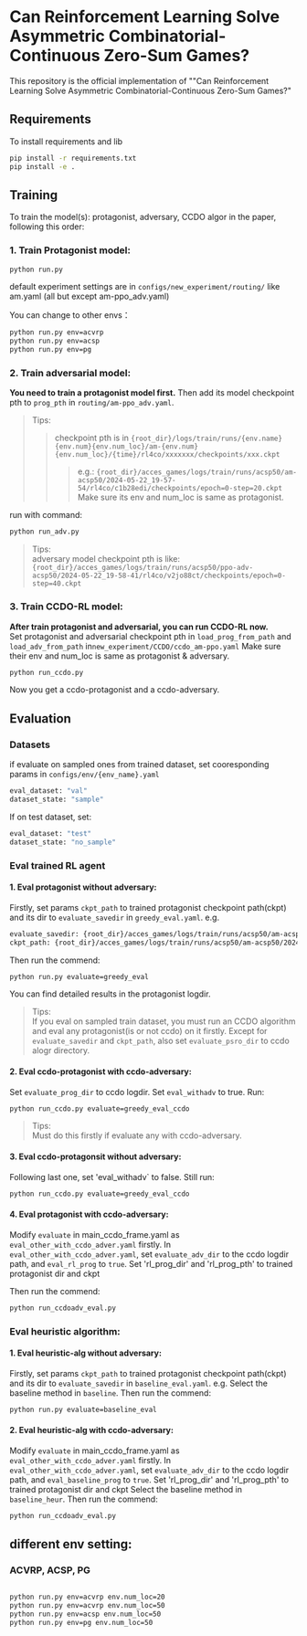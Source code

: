 # Can Reinforcement Learning Solve Asymmetric Combinatorial-Continuous Zero-Sum Games?
This repository is the official implementation of ""Can Reinforcement Learning Solve Asymmetric Combinatorial-Continuous Zero-Sum Games?"
## Requirements
To install requirements and lib
```bash
pip install -r requirements.txt
pip install -e . 
```
     

## Training
To train the model(s): protagonist, adversary, CCDO algor in the paper, following this order:
### 1. Train Protagonist model:
```bash
python run.py
```
default experiment settings are in `configs/new_experiment/routing/` like am.yaml (all but except am-ppo_adv.yaml)

You can change to other envs：
```bash
python run.py env=acvrp
python run.py env=acsp
python run.py env=pg
```
   
### 2. Train adversarial model:

**You need to train a protagonist model first.** Then add its model checkpoint pth to `prog_pth`  in `routing/am-ppo_adv.yaml`. 
> Tips:  
>> checkpoint pth is in `{root_dir}/logs/train/runs/{env.name}{env.num}{env.num_loc}/am-{env.num}{env.num_loc}/{time}/rl4co/xxxxxxx/checkpoints/xxx.ckpt`  
>>> e.g.: `{root_dir}/acces_games/logs/train/runs/acsp50/am-acsp50/2024-05-22_19-57-54/rl4co/c1b28edi/checkpoints/epoch=0-step=20.ckpt`
Make sure its env and num_loc is same as protagonist.

run with command:
```bash
python run_adv.py
```
> Tips:  
> adversary model checkpoint pth is like:
>  `{root_dir}/acces_games/logs/train/runs/acsp50/ppo-adv-acsp50/2024-05-22_19-58-41/rl4co/v2jo88ct/checkpoints/epoch=0-step=40.ckpt`  
### 3. Train CCDO-RL model:

**After train protagonist and adversarial, you can run CCDO-RL now.**  
Set protagonist  and adversarial checkpoint pth in `load_prog_from_path` and `load_adv_from_path` in`new_experiment/CCDO/ccdo_am-ppo.yaml`
Make sure their env and num_loc is same as protagonist & adversary.
```bash
python run_ccdo.py
```
Now you get a ccdo-protagonist and a ccdo-adversary.

## Evaluation
### Datasets
if evaluate on sampled ones from trained dataset, set cooresponding params in `configs/env/{env_name}.yaml`
```bash
eval_dataset: "val"    
dataset_state: "sample"
```
If on test dataset, set:
```bash
eval_dataset: "test"    
dataset_state: "no_sample"
```


### Eval trained RL agent

#### 1. Eval protagonist without adversary:

Firstly, set params `ckpt_path` to trained protagonist checkpoint path(ckpt) and its  dir to `evaluate_savedir` in `greedy_eval.yaml`. e.g.
```bash
evaluate_savedir: {root_dir}/acces_games/logs/train/runs/acsp50/am-acsp50/2024-05-22_19-57-54  
ckpt_path: {root_dir}/acces_games/logs/train/runs/acsp50/am-acsp50/2024-05-22_19-57-54/rl4co/c1b28edi/checkpoints/epoch=0-step=20.ckpt

```
Then run the commend:
```bash
python run.py evaluate=greedy_eval
```
You can find detailed results in the protagonist logdir.
> Tips:  
> If you eval on sampled train dataset,  you must run an CCDO algorithm and eval any protagonist(is or not ccdo) on it firstly. Except for `evaluate_savedir` and `ckpt_path`, also set `evaluate_psro_dir` to ccdo alogr directory.
>

#### 2. Eval ccdo-protagonist with ccdo-adversary:

Set `evaluate_prog_dir` to ccdo logdir.
Set `eval_withadv` to true.
Run:
```bash
python run_ccdo.py evaluate=greedy_eval_ccdo
```
> Tips:  
> Must do this firstly if evaluate any with ccdo-adversary.

#### 3. Eval ccdo-protagonsit without adversary:
Following last one, set  'eval_withadv` to false.
Still run:
```bash
python run_ccdo.py evaluate=greedy_eval_ccdo
```
#### 4. Eval protagonist with ccdo-adversary:

Modify `evaluate` in main_ccdo_frame.yaml as `eval_other_with_ccdo_adver.yaml` firstly.
In `eval_other_with_ccdo_adver.yaml`, set `evaluate_adv_dir` to the ccdo logdir path, and `eval_rl_prog` to `true`.
Set 'rl_prog_dir' and 'rl_prog_pth' to trained protagonist dir and ckpt

Then run the commend:
```bash
python run_ccdoadv_eval.py
```







### Eval heuristic algorithm:
#### 1. Eval heuristic-alg without adversary:


Firstly, set params `ckpt_path` to trained protagonist checkpoint path(ckpt) and its  dir to `evaluate_savedir` in `baseline_eval.yaml`. e.g.
Select the baseline method in `baseline`.
Then run the commend:
```bash
python run.py evaluate=baseline_eval
```
#### 2. Eval heuristic-alg with ccdo-adversary:

Modify `evaluate` in main_ccdo_frame.yaml as `eval_other_with_ccdo_adver.yaml` firstly.
In `eval_other_with_ccdo_adver.yaml`, set `evaluate_adv_dir` to the ccdo logdir path, and `eval_baseline_prog` to `true`.
Set 'rl_prog_dir' and 'rl_prog_pth' to trained protagonist dir and ckpt
Select the baseline method in `baseline_heur`.
Then run the commend:
```bash
python run_ccdoadv_eval.py
```

## different env setting:
### ACVRP, ACSP, PG
```bash

python run.py env=acvrp env.num_loc=20
python run.py env=acvrp env.num_loc=50
python run.py env=acsp env.num_loc=50
python run.py env=pg env.num_loc=50
```
## 